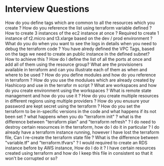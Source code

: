 # Interview Questions


How do you define tags which are common to all the resources which you create ?
How do you reference the list using terraform variable defined ?
How to create 3 instances of the ec2 instance at once ?
Required to create 1 instance of t2.micro and t3.xlarge based on the dev / prod environment ?
What do you do when you want to see the logs in details when you need to debug the terraform code ?
You have alredy defined the VPC Tags, based on the tags we need to create an public instance in the defined subnet? How to achieve this ?
How do I define the list of all the ports at once and add all of them using the resource group?
What are the provisioners available in terraform and can you illustrate each of them as when and where to be used ?
How do you define modules and how do you reference in terraform ?
How do you use the modulues which are already created by Hashicorp and use in the terrafor m script ?
What are workspaces and how do you create environment using the workspaces ?
What is remote state management and how do you use it ?
How do you create multiple resources in different regions using multiple providers ?
How do you enusure your password are kept secret using the terraform ?
How do you set the terraform to be in-specific versions in the code and what happens if its not been set ?
what happens when you do "terraform init" ?
what is the difference between "terraform plan" and "terraform refresh" ?
I do need to destroy certain resournces in the terraform, how do I do it in particular ?
I do already have a terraform instance running, however I have lost the terraform file, Can I re-create the terraform state file ?
What is the difference between "variable.tf" and "terraform.tfvars" ?
I would required to create an RDS instance before by AWS instance, How do I do it ?
I have certain resources created using terraform and how do I keep this file in consistent so that it won't be corrupted or so?
